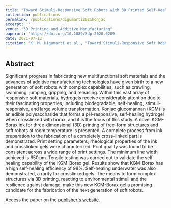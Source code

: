 ```yaml
---
title: "Toward Stimuli-Responsive Soft Robots with 3D Printed Self-Healing Konjac Glucomannan Gels"
collection: publications
permalink: /publications/digumarti2021konjac
excerpt: ''
venue: "3D Printing and Additive Manufacturing"
paperurl: 'https://doi.org/10.1089/3dp.2020.0289'
date: 2021-07-12
citation: 'K. M. Digumarti et al., "Toward Stimuli-Responsive Soft Robots with 3D Printed Self-Healing Konjac Glucomannan Gels," in 3D Printing and Additive Manufacturing, July 2021, doi: 10.1089/3dp.2020.0289.'
---
```


## Abstract
Significant progress in fabricating new multifunctional soft materials and the advances of additive manufacturing technologies have given birth to a new generation of soft robots with complex capabilities, such as crawling, swimming, jumping, gripping, and releasing. Within this vast array of responsive soft materials, hydrogels receive considerable attention due to their fascinating properties, including biodegradable, self-healing, stimuli-responsive, and large volume transformation. Konjac glucomannan (KGM) is an edible polysaccharide that forms a pH-responsive, self-healing hydrogel when crosslinked with borax, and it is the focus of this study. A novel KGM-Borax ink for three-dimensional (3D) printing of free-form structures and soft robots at room temperature is presented. A complete process from ink preparation to the fabrication of a completely cross-linked part is demonstrated. Print setting parameters, rheological properties of the ink and crosslinked gels were characterized. Print quality was found to be consistent across a wide range of print settings. The minimum line width achieved is 650 μm. Tensile testing was carried out to validate the self-healing capability of the KGM-Borax gel. Results show that KGM-Borax has a high self-healing efficiency of 98%. Self-healing underwater was also demonstrated, a rarity for crosslinked gels. The means to form complex structures via 3D printing, reacting to environmental stimuli and the resilience against damage, make this new KGM-Borax gel a promising candidate for the fabrication of the next generation of soft robots.

Access the paper on the [publisher's website](https://www.liebertpub.com/doi/10.1089/3dp.2020.0289).
